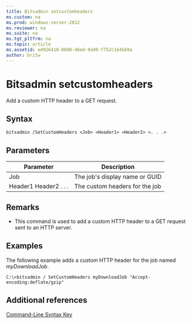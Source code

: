 ```yaml
---
title: Bitsadmin setcustomheaders
ms.custom: na
ms.prod: windows-server-2012
ms.reviewer: na
ms.suite: na
ms.tgt_pltfrm: na
ms.topic: article
ms.assetid: ed926410-80d0-46ed-9a90-f752c164bb9a
author: britw
---
```

# Bitsadmin setcustomheaders
Add a custom HTTP header to a GET request.  
  
## Syntax  
  
```  
bitsadmin /SetCustomHeaders <Job> <Header1> <Header2> <. . .>  
```  
  
## Parameters  
  
|Parameter|Description|  
|-------------|---------------|  
|Job|The job's display name or GUID|  
|Header1 Header2 . . .|The custom headers for the job|  
  
## Remarks  
  
-   This command is used to add a custom HTTP header to a GET request sent to an HTTP server.  
  
## <a name="BKMK_examples"></a>Examples  
The following example adds a custom HTTP header for the job named *myDownloadJob*.  
  
```  
C:\>bitsadmin / SetCustomHeaders myDownloadJob "Accept-encoding:deflate/gzip"  
```  
  
## Additional references  
[Command-Line Syntax Key](../Topic/Command-Line-Syntax-Key.md)  
  

